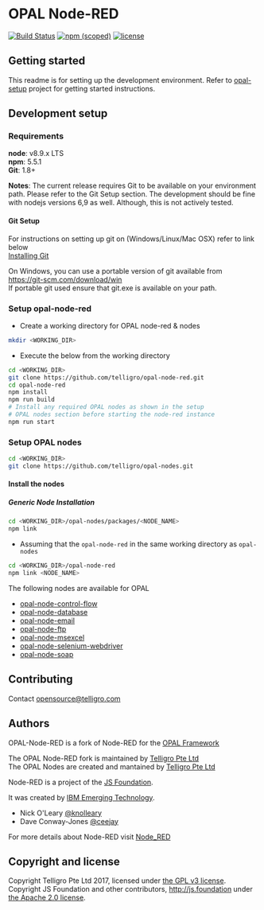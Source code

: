 # OPAL Node-RED

[![Build Status](https://travis-ci.org/telligro/opal-node-red.svg?branch=master)](https://travis-ci.org/telligro/opal-node-red) [![npm (scoped)](https://img.shields.io/npm/v/opal-node-red.svg)](https://www.npmjs.com/package/opal-node-red) [![license](https://img.shields.io/github/license/telligro/opal-setup.svg)](LICENSE)
## Getting started
This readme is for setting up the development environment.
Refer to  [opal-setup](https://github.com/telligro/opal-setup) project for getting started instructions.

## Development setup

### Requirements
**node**: v8.9.x LTS  
**npm**: 5.5.1  
**Git**: 1.8+

**Notes**: 
The current release requires Git to be available on your environment path. Please refer to the Git Setup section.
The development should be fine with nodejs versions 6,9 as well. Although, this is not actively tested.
#### Git Setup

For instructions on setting up git on (Windows/Linux/Mac OSX) refer to link below    
[Installing Git](https://git-scm.com/book/en/v2/Getting-Started-Installing-Git)

On Windows, you can use a portable version of git available from
https://git-scm.com/download/win  
If portable git used ensure that git.exe is available on your path.

### Setup opal-node-red
* Create a working directory for OPAL node-red & nodes
```sh
mkdir <WORKING_DIR>
```
* Execute the below from the working directory
```sh
cd <WORKING_DIR>
git clone https://github.com/telligro/opal-node-red.git
cd opal-node-red
npm install
npm run build
# Install any required OPAL nodes as shown in the setup  
# OPAL nodes section before starting the node-red instance
npm run start
```
### Setup OPAL nodes
```sh
cd <WORKING_DIR>
git clone https://github.com/telligro/opal-nodes.git
```
#### Install the nodes
##### Generic Node Installation
```sh
cd <WORKING_DIR>/opal-nodes/packages/<NODE_NAME>
npm link
```
* Assuming that the `opal-node-red` in the same working directory as `opal-nodes`
```sh
cd <WORKING_DIR>/opal-node-red
npm link <NODE_NAME>
```
The following nodes are available for OPAL
* [opal-node-control-flow](https://github.com/telligro/opal-nodes/tree/master/packages/opal-node-control-flow)
* [opal-node-database](https://github.com/telligro/opal-nodes/tree/master/packages/opal-node-database)
* [opal-node-email](https://github.com/telligro/opal-nodes/tree/master/packages/opal-node-email)
* [opal-node-ftp](https://github.com/telligro/opal-nodes/tree/master/packages/opal-node-ftp)
* [opal-node-msexcel](https://github.com/telligro/opal-nodes/tree/master/packages/opal-node-msexcel)
* [opal-node-selenium-webdriver](https://github.com/telligro/opal-nodes/tree/master/packages/opal-node-control-flow)
* [opal-node-soap](https://github.com/telligro/opal-nodes/tree/master/packages/opal-node-control-flow)
## Contributing
Contact opensource@telligro.com
## Authors

OPAL-Node-RED is a fork of Node-RED for the [OPAL Framework](https://www.telligro.com)

The OPAL Node-RED fork is maintained by [Telligro Pte Ltd](https://www.telligro.com)  
The OPAL Nodes are created and mantained by [Telligro Pte Ltd](https://www.telligro.com)

Node-RED is a project of the [JS Foundation](http://js.foundation).

It was created by [IBM Emerging Technology](https://www.ibm.com/blogs/emerging-technology/).

* Nick O'Leary [@knolleary](http://twitter.com/knolleary)
* Dave Conway-Jones [@ceejay](http://twitter.com/ceejay)

For more details about Node-RED visit [Node_RED](https://www.nodered.org)


## Copyright and license

Copyright Telligro Pte Ltd 2017, licensed under [the GPL v3 license](LICENSE).  
Copyright JS Foundation and other contributors, http://js.foundation under [the Apache 2.0 license](APACHEv2-LICENSE).
